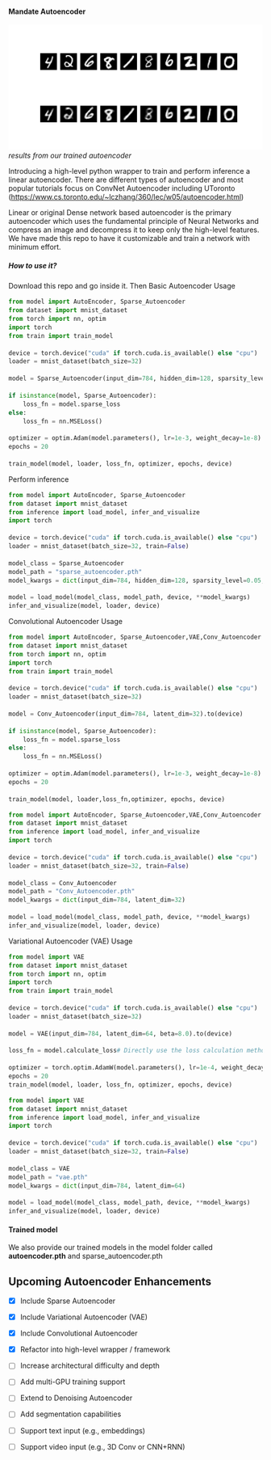 #### Mandate Autoencoder
![autoencoder image](auto.png)
*results from our trained autoencoder*

Introducing a high-level python wrapper to train and perform inference a linear autoencoder. There are different types of autoencoder and most popular tutorials focus on ConvNet Autoencoder including UToronto (https://www.cs.toronto.edu/~lczhang/360/lec/w05/autoencoder.html)

Linear or original Dense network based autoencoder is the primary autoencoder which uses the fundamental principle of Neural Networks and compress an image and decompress it to keep only the high-level features. We have made this repo to have it customizable and train a network with minimum effort. 

##### How to use it?
Download this repo and go inside it. Then 
Basic Autoencoder Usage

```Python 
from model import AutoEncoder, Sparse_Autoencoder
from dataset import mnist_dataset
from torch import nn, optim
import torch
from train import train_model

device = torch.device("cuda" if torch.cuda.is_available() else "cpu")
loader = mnist_dataset(batch_size=32)

model = Sparse_Autoencoder(input_dim=784, hidden_dim=128, sparsity_level=0.05, lambda_sparse=1e-3)

if isinstance(model, Sparse_Autoencoder):
    loss_fn = model.sparse_loss
else:
    loss_fn = nn.MSELoss()

optimizer = optim.Adam(model.parameters(), lr=1e-3, weight_decay=1e-8)
epochs = 20

train_model(model, loader, loss_fn, optimizer, epochs, device)

```

Perform inference 
```Python
from model import AutoEncoder, Sparse_Autoencoder
from dataset import mnist_dataset
from inference import load_model, infer_and_visualize
import torch

device = torch.device("cuda" if torch.cuda.is_available() else "cpu")
loader = mnist_dataset(batch_size=32, train=False)

model_class = Sparse_Autoencoder
model_path = "sparse_autoencoder.pth"
model_kwargs = dict(input_dim=784, hidden_dim=128, sparsity_level=0.05, lambda_sparse=1e-3)

model = load_model(model_class, model_path, device, **model_kwargs)
infer_and_visualize(model, loader, device)

````
Convolutional Autoencoder Usage
```Python
from model import AutoEncoder, Sparse_Autoencoder,VAE,Conv_Autoencoder
from dataset import mnist_dataset
from torch import nn, optim
import torch
from train import train_model

device = torch.device("cuda" if torch.cuda.is_available() else "cpu")
loader = mnist_dataset(batch_size=32)

model = Conv_Autoencoder(input_dim=784, latent_dim=32).to(device)

if isinstance(model, Sparse_Autoencoder):
    loss_fn = model.sparse_loss
else:
    loss_fn = nn.MSELoss()

optimizer = optim.Adam(model.parameters(), lr=1e-3, weight_decay=1e-8)
epochs = 20

train_model(model, loader,loss_fn,optimizer, epochs, device)
````
````python
from model import AutoEncoder, Sparse_Autoencoder,VAE,Conv_Autoencoder
from dataset import mnist_dataset
from inference import load_model, infer_and_visualize
import torch

device = torch.device("cuda" if torch.cuda.is_available() else "cpu")
loader = mnist_dataset(batch_size=32, train=False)

model_class = Conv_Autoencoder
model_path = "Conv_Autoencoder.pth"
model_kwargs = dict(input_dim=784, latent_dim=32)

model = load_model(model_class, model_path, device, **model_kwargs)
infer_and_visualize(model, loader, device)
````
Variational Autoencoder (VAE) Usage
````python
from model import VAE
from dataset import mnist_dataset
from torch import nn, optim
import torch
from train import train_model

device = torch.device("cuda" if torch.cuda.is_available() else "cpu")
loader = mnist_dataset(batch_size=32)

model = VAE(input_dim=784, latent_dim=64, beta=8.0).to(device)

loss_fn = model.calculate_loss# Directly use the loss calculation method within the model

optimizer = torch.optim.AdamW(model.parameters(), lr=1e-4, weight_decay=1e-5)
epochs = 20
train_model(model, loader, loss_fn, optimizer, epochs, device)
````
````python
from model import VAE
from dataset import mnist_dataset
from inference import load_model, infer_and_visualize
import torch

device = torch.device("cuda" if torch.cuda.is_available() else "cpu")
loader = mnist_dataset(batch_size=32, train=False)

model_class = VAE
model_path = "vae.pth"
model_kwargs = dict(input_dim=784, latent_dim=64)

model = load_model(model_class, model_path, device, **model_kwargs)
infer_and_visualize(model, loader, device)
````

#### Trained model
We also provide our trained models in the model folder called **autoencoder.pth** and sparse_autoencoder.pth

## Upcoming Autoencoder Enhancements

- [x] Include Sparse Autoencoder
- [x] Include Variational Autoencoder (VAE)
- [x] Include Convolutional Autoencoder
- [x] Refactor into high-level wrapper / framework
- [ ] Increase architectural difficulty and depth
- [ ] Add multi-GPU training support
- [ ] Extend to Denoising Autoencoder
- [ ] Add segmentation capabilities
- [ ] Support text input (e.g., embeddings)
- [ ] Support video input (e.g., 3D Conv or CNN+RNN)

